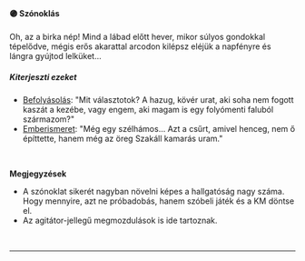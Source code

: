 #### 🟣 Szónoklás

Oh, az a birka nép! Mind a lábad előtt hever, mikor súlyos gondokkal tépelődve, mégis erős akarattal arcodon kilépsz eléjük a napfényre és lángra gyújtod lelküket...

##### Kiterjeszti ezeket

- [Befolyásolás](../kepzettsegek.primer.altalanos/befolyasolas.md): "Mit választotok? A hazug, kövér urat, aki soha nem fogott kaszát a kezébe, vagy engem, aki magam is egy folyómenti faluból származom?"
- [Emberismeret](../kepzettsegek.primer.altalanos/emberismeret.md): "Még egy szélhámos... Azt a csűrt, amivel henceg, nem ő építtette, hanem még az öreg Szakáll kamarás uram."

<br />

**Megjegyzések**

- A szónoklat sikerét nagyban növelni képes a hallgatóság nagy száma. Hogy mennyire, azt ne próbadobás, hanem szóbeli játék és a KM döntse el.
- Az agitátor-jellegű megmozdulások is ide tartoznak.

<br />

---
